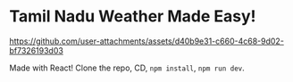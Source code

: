 # Tamil Nadu Weather Made Easy!

https://github.com/user-attachments/assets/d40b9e31-c660-4c68-9d02-bf7326193d03

Made with React! Clone the repo, CD, `npm install`, `npm run dev`.
